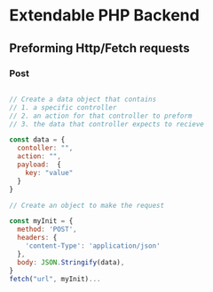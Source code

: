# Extendable PHP Backend

## Preforming Http/Fetch requests

### Post

```javascript

// Create a data object that contains
// 1. a specific controller
// 2. an action for that controller to preform
// 3. the data that controller expects to recieve

const data = {
  contoller: "",
  action: "",
  payload:  {
    key: "value"
  }
}

// Create an object to make the request

const myInit = {
  method: 'POST',
  headers: {
    'content-Type': 'application/json'
  },
  body: JSON.Stringify(data),
}
fetch("url", myInit)...
```